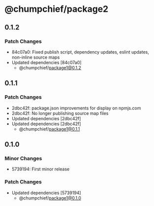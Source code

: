 # @chumpchief/package2

## 0.1.2

### Patch Changes

- 84c07a0: Fixed publish script, dependency updates, eslint updates, non-inline source maps
- Updated dependencies [84c07a0]
  - @chumpchief/package1@0.1.2

## 0.1.1

### Patch Changes

- 2dbc42f: package.json improvements for display on npmjs.com
- 2dbc42f: No longer publishing source map files
- Updated dependencies [2dbc42f]
- Updated dependencies [2dbc42f]
  - @chumpchief/package1@0.1.1

## 0.1.0

### Minor Changes

- 5739194: First minor release

### Patch Changes

- Updated dependencies [5739194]
  - @chumpchief/package1@0.1.0
